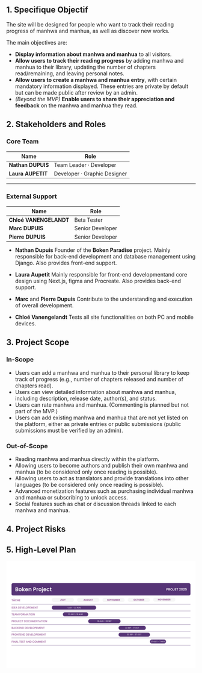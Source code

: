 ## 1. Specifique Objectif

The site will be designed for people who want to track their reading progress of manhwa and manhua, as well as discover new works.

The main objectives are:

* **Display information about manhwa and manhua** to all visitors.
* **Allow users to track their reading progress** by adding manhwa and manhua to their library, updating the number of chapters read/remaining, and leaving personal notes.
* **Allow users to create a manhwa and manhua entry**, with certain mandatory information displayed. These entries are private by default but can be made public after review by an admin.
* *(Beyond the MVP)* **Enable users to share their appreciation and feedback** on the manhwa and manhua they read.


## 2. Stakeholders and Roles

### Core Team

| Name              | Role                         |
| ----------------- | ---------------------------- |
| **Nathan DUPUIS** | Team Leader · Developer      |
| **Laura AUPETIT** | Developer · Graphic Designer |

---

### External Support

| Name                   | Role             |
| ---------------------- | ---------------- |
| **Chloé VANENGELANDT** | Beta Tester      |
| **Marc DUPUIS**        | Senior Developer |
| **Pierre DUPUIS**      | Senior Developer |



* **Nathan Dupuis**
  Founder of the **Boken Paradise** project.
  Mainly responsible for back-end development and database management using Django.
  Also provides front-end support.

* **Laura Aupetit**
  Mainly responsible for front-end developmentand core design using Next.js, figma and Procreate.
  Also provides back-end support.

* **Marc** and **Pierre Dupuis**
  Contribute to the understanding and execution of overall development.

* **Chloé Vanengelandt**
  Tests all site functionalities on both PC and mobile devices.


## 3. Project Scope

### In-Scope

* Users can add a manhwa and manhua to their personal library to keep track of progress (e.g., number of chapters released and number of chapters read).
* Users can view detailed information about manhwa and manhua, including description, release date, author(s), and status.
* Users can rate manhwa and manhua. (Commenting is planned but not part of the MVP.)
* Users can add existing manhwa and manhua that are not yet listed on the platform, either as private entries or public submissions (public submissions must be verified by an admin).

### Out-of-Scope

* Reading manhwa and manhua directly within the platform.
* Allowing users to become authors and publish their own manhwa and manhua (to be considered only once reading is possible).
* Allowing users to act as translators and provide translations into other languages (to be considered only once reading is possible).
* Advanced monetization features such as purchasing individual manhwa and manhua or subscribing to unlock access.
* Social features such as chat or discussion threads linked to each manhwa and manhua.

## 4. Project Risks

## 5. High-Level Plan
![gant diagram](./Boken%20Project.png?raw=true)
